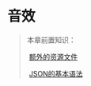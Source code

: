 # 音效

> 本章前置知识：
>
> ​	[额外的资源文件](../more-assets.md)
>
> ​	[JSON的基本语法](https://www.runoob.com/json/json-tutorial.html)

